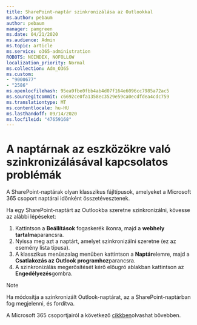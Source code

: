 ```yaml
---
title: SharePoint-naptár szinkronizálása az Outlookkal
ms.author: pebaum
author: pebaum
manager: pamgreen
ms.date: 04/21/2020
ms.audience: Admin
ms.topic: article
ms.service: o365-administration
ROBOTS: NOINDEX, NOFOLLOW
localization_priority: Normal
ms.collection: Adm_O365
ms.custom:
- "9000677"
- "2586"
ms.openlocfilehash: 95ea9fbe0fbb4ab4d07f164e6096cc7985a72ac5
ms.sourcegitcommit: c6692ce0fa1358ec3529e59ca0ecdfdea4cdc759
ms.translationtype: MT
ms.contentlocale: hu-HU
ms.lasthandoff: 09/14/2020
ms.locfileid: "47659168"
---
```

# <a name="issues-synchronizing-your-calendar-to-devices"></a>A naptárnak az eszközökre való szinkronizálásával kapcsolatos problémák

A SharePoint-naptárak olyan klasszikus fájltípusok, amelyeket a Microsoft 365 csoport naptárai időnként összetévesztenek.

Ha egy SharePoint-naptárt az Outlookba szeretne szinkronizálni, kövesse az alábbi lépéseket:

1. Kattintson a **Beállítások** fogaskerék ikonra, majd a **webhely tartalma**parancsra.
2. Nyissa meg azt a naptárt, amelyet szinkronizálni szeretne (ez az esemény lista típusa).
3. A klasszikus menüszalag menüben kattintson a **Naptár**elemre, majd a **Csatlakozás az Outlook programhoz**parancsra.
4. A szinkronizálás megerősítését kérő előugró ablakban kattintson az **Engedélyezés**gombra.

>[!Note]
> Ha módosítja a szinkronizált Outlook-naptárat, az a SharePoint-naptárban fog megjelenni, és fordítva.

A Microsoft 365 csoportjairól a következő [cikkben](https://support.office.com/article/Learn-about-Office-365-groups-b565caa1-5c40-40ef-9915-60fdb2d97fa2)olvashat bővebben.
